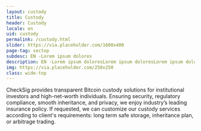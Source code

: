 ```yaml
---
layout: custody
title: Custody
header: Custody
locale: en
uid: custody
permalink: /custody.html
slider: https://via.placeholder.com/1600x400
page-tag: sectop
subdesc: EN -Lorem ipsum dolores
description: EN -Lorem ipsum doloresLorem ipsum doloresLorem ipsum doloresLorem ipsum doloresLorem ipsum doloresLorem ipsum doloresLorem ipsum doloresLorem ipsum doloresLorem ipsum doloresLorem ipsum doloresLorem ipsum doloresLorem ipsum doloresLorem ipsum doloresLorem ipsum doloresLorem ipsum doloresLorem ipsum doloresLorem ipsum dolores
img: https://via.placeholder.com/250x250
class: wide-top
---
```


CheckSig provides transparent Bitcoin custody solutions for institutional investors and high-net-worth individuals. Ensuring security, regulatory compliance, smooth inheritance, and privacy, we enjoy industry’s leading insurance policy. If requested, we can customize our custody services according to client's requirements: long term safe storage, inheritance plan, or arbitrage trading.
